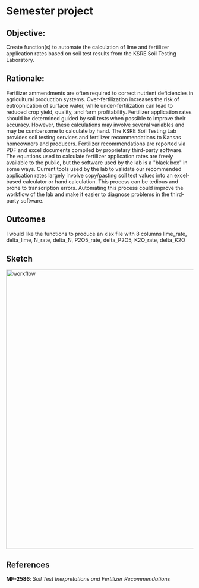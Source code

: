 # Semester project

## Objective:

Create function(s) to automate the calculation of lime and fertilizer application rates based on soil test results from the KSRE Soil Testing Laboratory.

## Rationale:

Fertilizer ammendments are often required to correct nutrient deficiencies in agricultural production systems. Over-fertilization increases the risk of eutrophication of surface water, while under-fertilization can lead to reduced crop yield, quality, and farm profitability. Fertilizer application rates should be determined guided by soil tests when possible to improve their accuracy. However, these calculations may involve several variables and may be cumbersome to calculate by hand. The KSRE Soil Testing Lab provides soil testing services and fertilizer recommendations to Kansas homeowners and producers. Fertilizer recommendations are reported via PDF and excel documents compiled by proprietary third-party software. The equations used to calculate fertilizer application rates are freely available to the public, but the software used by the lab is a "black box" in some ways. Current tools used by the lab to validate our recommended application rates largely involve copy/pasting soil test values into an excel-based calculator or hand calculation. This process can be tedious and prone to transcription errors. Automating this process could improve the workflow of the lab and make it easier to diagnose problems in the third-party software.

## Outcomes

I would like the functions to produce an xlsx file with 8 columns lime_rate, delta_lime, N_rate, delta_N, P2O5_rate, delta_P2O5, K2O_rate, delta_K2O

## Sketch
<img src="./semester_project/Project_schematic.png" alt="workflow" width="750"/>

## References

__MF-2586__: _Soil Test Inerpretations and Fertilizer Recommendations_
